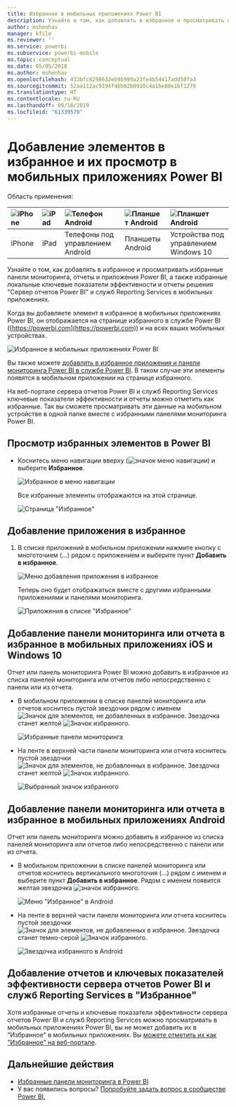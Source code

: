 ```yaml
---
title: Избранное в мобильных приложениях Power BI
description: Узнайте о том, как добавлять в избранное и просматривать приложения, отчеты и панели мониторинга Power BI, а также ключевые показатели эффективности и отчеты решения "Сервер отчетов Power BI" и служб Reporting Services в мобильных приложениях.
author: mshenhav
manager: kfile
ms.reviewer: ''
ms.service: powerbi
ms.subservice: powerbi-mobile
ms.topic: conceptual
ms.date: 05/05/2018
ms.author: mshenhav
ms.openlocfilehash: 433bfc6298632eb9b999a23fe4b54417add507a3
ms.sourcegitcommit: 52aa112ac9194f4bb62b0910c4a1be80e1bf1276
ms.translationtype: HT
ms.contentlocale: ru-RU
ms.lasthandoff: 09/16/2019
ms.locfileid: "61339570"
---
```

# <a name="make-and-view-favorites-in-the-power-bi-mobile-apps"></a>Добавление элементов в избранное и их просмотр в мобильных приложениях Power BI
Область применения:

| ![iPhone](./media/mobile-apps-favorites/iphone-logo-50-px.png) | ![iPad](./media/mobile-apps-favorites/ipad-logo-50-px.png) | ![Телефон Android](./media/mobile-apps-favorites/android-phone-logo-50-px.png) | ![Планшет Android](./media/mobile-apps-favorites/android-tablet-logo-50-px.png) | ![Планшет Android](./media/mobile-apps-favorites/win-10-logo-50-px.png) |
|:--- |:--- |:--- |:--- |:--- |
| iPhone |iPad |Телефоны под управлением Android |Планшеты Android |Устройства под управлением Windows 10 |

Узнайте о том, как добавлять в избранное и просматривать избранные панели мониторинга, отчеты и приложения Power BI, а также избранные локальные ключевые показатели эффективности и отчеты решения "Сервер отчетов Power BI" и служб Reporting Services в мобильных приложениях.

Когда вы добавляете элемент в избранное в мобильных приложениях Power BI, он отображается на странице избранного в службе Power BI ([https://powerbi.com](https://powerbi.com)) и на всех ваших мобильных устройствах. 

![Избранное в мобильных приложениях Power BI](./media/mobile-apps-favorites/power-bi-android-favorites-reports.png)


Вы также можете [добавлять в избранное приложения и панели мониторинга Power BI в службе Power BI](../end-user-favorite.md). В таком случае эти элементы появятся в мобильном приложении на странице избранного.

На веб-портале сервера отчетов Power BI и служб Reporting Services ключевые показатели эффективности и отчеты можно отметить как избранные. Так вы сможете просматривать эти данные на мобильном устройстве в одной папке вместе с избранными панелями мониторинга Power BI.

## <a name="view-your-power-bi-favorites"></a>Просмотр избранных элементов в Power BI
* Коснитесь меню навигации вверху (![значок меню навигации](./media/mobile-apps-favorites/power-bi-iphone-global-nav-button.png)) и выберите **Избранное**.
  
  ![Избранное в меню навигации](./media/mobile-apps-favorites/power-bi-ipad-faves-pbi-report-server.png)
  
  Все избранные элементы отображаются на этой странице.
  
  ![Страница "Избранное"](./media/mobile-apps-favorites/power-bi-ipad-favorites.png)

## <a name="make-an-app-a-favorite"></a>Добавление приложения в избранное
1. В списке приложений в мобильном приложении нажмите кнопку с многоточием (…) рядом с приложением и выберите пункт **Добавить в избранное**.
   
    ![Меню добавления приложения в избранное](./media/mobile-apps-favorites/power-bi-android-favorite-app-ellipsis.png)
   
    Теперь оно будет отображаться вместе с другими избранными приложениями и панелями мониторинга.
   
    ![Приложения в списке "Избранное"](./media/mobile-apps-favorites/power-bi-android-favorite-apps.png)

## <a name="make-a-dashboard-or-report-a-favorite-in-the-ios-and-windows-10-mobile-apps"></a>Добавление панели мониторинга или отчета в избранное в мобильных приложениях iOS и Windows 10
Отчет или панель мониторинга Power BI можно добавить в избранное из списка панелей мониторинга или отчетов либо непосредственно с панели или из отчета.

* В мобильном приложении в списке панелей мониторинга или отчетов коснитесь пустой звездочки рядом с именем ![Значок для элементов, не добавленных в избранное](./././media/mobile-apps-favorites/power-bi-mobile-not-favorite-icon.png). Звездочка станет желтой ![Значок избранного](./././media/mobile-apps-favorites/power-bi-mobile-yes-favorite-icon.png).
  
    ![Избранные панели мониторинга](./media/mobile-apps-favorites/power-bi-mobile-make-dashboard-favorite.png)
* На ленте в верхней части панели мониторинга или отчета коснитесь пустой звездочки ![Значок для элементов, не добавленных в избранное](./././media/mobile-apps-favorites/power-bi-mobile-not-favorite-icon.png). Звездочка станет желтой ![Значок избранного](./././media/mobile-apps-favorites/power-bi-mobile-yes-favorite-icon.png).
  
    ![Выбранный значок избранного](./media/mobile-apps-favorites/power-bi-mobile-favorite-selected.png)

## <a name="make-a-dashboard-or-report-a-favorite-in-the-android-mobile-apps"></a>Добавление панели мониторинга или отчета в избранное в мобильных приложениях Android
Отчет или панель мониторинга можно добавить в избранное из списка панелей мониторинга или отчетов либо непосредственно с панели или из отчета.

* В мобильном приложении в списке панелей мониторинга или отчетов коснитесь вертикального многоточия (…) рядом с именем и выберите пункт **Добавить в избранное**. Рядом с именем появится желтая звездочка ![значок избранного](./././media/mobile-apps-favorites/power-bi-mobile-yes-favorite-icon.png).
  
    ![Меню "Избранное" в Android](./media/mobile-apps-favorites/power-bi-android-make-favorite.png)
* На ленте в верхней части панели мониторинга или отчета коснитесь пустой звездочки ![Значок для элементов, не добавленных в избранное](./././media/mobile-apps-favorites/power-bi-mobile-not-favorite-icon.png). Звездочка станет темно-серой ![Значок избранного](./media/mobile-apps-favorites/power-bi-android-favorite-icon.png).
  
    ![Звездочка избранного в Android](./media/mobile-apps-favorites/power-bi-android-favorite-in-dashboard.png)

## <a name="make-favorite-power-bi-report-server-and-reporting-services-reports-and-kpis"></a>Добавление отчетов и ключевых показателей эффективности сервера отчетов Power BI и служб Reporting Services в "Избранное"
Хотя избранные отчеты и ключевые показатели эффективности сервера отчетов Power BI и служб Reporting Services можно просматривать в мобильных приложениях Power BI, вы не может добавить их в "Избранное" в мобильных приложениях. Вы [можете отметить их как "Избранное" на веб-портале](../../report-server/tutorial-explore-report-server-web-portal.md#tag-your-favorites). 

## <a name="next-steps"></a>Дальнейшие действия
* [Избранные панели мониторинга в Power BI](../end-user-favorite.md) 
* У вас появились вопросы? [Попробуйте задать вопрос в сообществе Power BI.](http://community.powerbi.com/)

